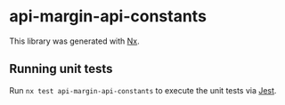 # api-margin-api-constants

This library was generated with [Nx](https://nx.dev).

## Running unit tests

Run `nx test api-margin-api-constants` to execute the unit tests via [Jest](https://jestjs.io).
